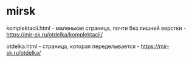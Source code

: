 # mirsk

komplektacii.html - маленькая страница, почти без лишней верстки - https://mir-sk.ru/otdelka/komplektacii/

otdelka.html - страница, которая переделывается - https://mir-sk.ru/otdelka/
